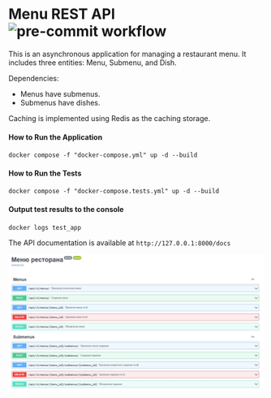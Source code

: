 # Menu REST API ![pre-commit workflow](https://github.com/Shadowmoses1314/API_RESTAURANT_MENU_2/actions/workflows/pre-commit.yml/badge.svg)

This is an asynchronous application for managing a restaurant menu. It includes three entities: Menu, Submenu, and Dish.

Dependencies:
+ Menus have submenus.
+ Submenus have dishes.

Caching is implemented using Redis as the caching storage.

#### How to Run the Application
```
docker compose -f "docker-compose.yml" up -d --build
```
#### How to Run the Tests
```
docker compose -f "docker-compose.tests.yml" up -d --build
```

#### Output test results to the console
```
docker logs test_app
```


The API documentation is available at ```http://127.0.0.1:8000/docs```

![Image alt](https://github.com/Shadowmoses1314/API_RESTAURANT_MENU_2/raw/main/image_from_readme/api.JPG)
